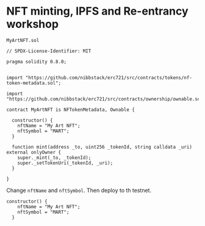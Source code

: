 # NFT minting, IPFS and Re-entrancy workshop 

`MyArtNFT.sol`

```sol
// SPDX-License-Identifier: MIT

pragma solidity 0.8.0;


import "https://github.com/nibbstack/erc721/src/contracts/tokens/nf-token-metadata.sol";

import "https://github.com/nibbstack/erc721/src/contracts/ownership/ownable.sol";
 
contract MyArtNFT is NFTokenMetadata, Ownable {
 
  constructor() {
    nftName = "My Art NFT";
    nftSymbol = "MART";
  }
 
  function mint(address _to, uint256 _tokenId, string calldata _uri) external onlyOwner {
    super._mint(_to, _tokenId);
    super._setTokenUri(_tokenId, _uri);
  }
 
}
```

Change `nftName` and `nftSymbol`. Then deploy to th testnet.
```sol
constructor() {
    nftName = "My Art NFT";
    nftSymbol = "MART";
  }
```
